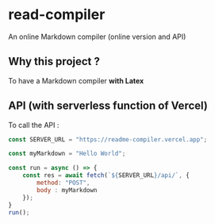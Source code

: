 # read-compiler

An online Markdown compiler (online version and API)

## Why this project ?

To have a Markdown compiler **with Latex**

## API (with serverless function of Vercel)

To call the API :

```js
const SERVER_URL = "https://readme-compiler.vercel.app";

const myMarkdown = "Hello World";

const run = async () => {
    const res = await fetch(`${SERVER_URL}/api/`, {
        method: "POST",
        body : myMarkdown
    });
}
run();
```